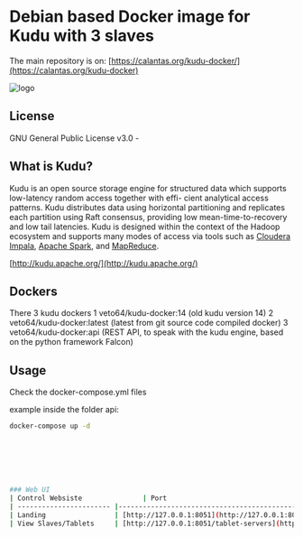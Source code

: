 # Debian based Docker image for Kudu with 3 slaves

The main repository is on:
[https://calantas.org/kudu-docker/](https://calantas.org/kudu-docker)

![logo](http://getkudu.io/img/logo.png)

## License
GNU General Public License v3.0 -

## What is Kudu?
Kudu is an open source storage engine for structured data which supports low-latency random access together with effi- cient analytical access patterns. Kudu distributes data using horizontal partitioning and replicates each partition using Raft consensus, providing low mean-time-to-recovery and low tail latencies. Kudu is designed within the context of the Hadoop ecosystem and supports many modes of access via tools such as [Cloudera Impala](http://impala.io/), [Apache Spark](http://spark.apache.org/), and [MapReduce](https://hadoop.apache.org/).

[http://kudu.apache.org/](http://kudu.apache.org/)

## Dockers
There 3 kudu dockers 
1 veto64/kudu-docker:14 (old kudu version 14)
2 veto64/kudu-docker:latest (latest from git source code compiled docker)
3 veto64/kudu-docker:api (REST API, to speak with the kudu engine, based on the python framework Falcon)

## Usage
Check the docker-compose.yml files

example inside the folder api:
```Bash
docker-compose up -d







### Web UI
| Control Websiste               | Port                                              |
| ----------------------- |-------------------------------------------------- |
| Landing                 | [http://127.0.0.1:8051](http://127.0.0.1:8051)  |
| View Slaves/Tablets     | [http://127.0.0.1:8051/tablet-servers](http://127.0.0.1:8051/tablet-servers)  |



